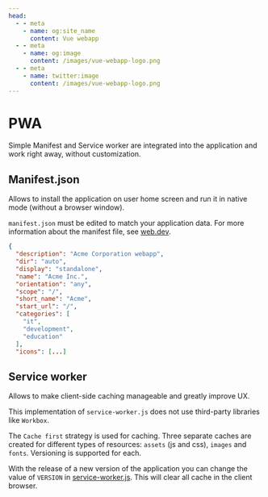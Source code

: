 ```yaml
---
head:
  - - meta
    - name: og:site_name
      content: Vue webapp
  - - meta
    - name: og:image
      content: /images/vue-webapp-logo.png
  - - meta
    - name: twitter:image
      content: /images/vue-webapp-logo.png
---
```


# PWA

Simple Manifest and Service worker are integrated into the application and work right away, without customization.

## Manifest.json

Allows to install the application on user home screen and run it in native mode (without a browser window).

`manifest.json` must be edited to match your application data. For more information about the manifest file, see [web.dev](https://web.dev/learn/pwa/web-app-manifest).

```json
{
  "description": "Acme Corporation webapp",
  "dir": "auto",
  "display": "standalone",
  "name": "Acme Inc.",
  "orientation": "any",
  "scope": "/",
  "short_name": "Acme",
  "start_url": "/",
  "categories": [
    "it",
    "development",
    "education"
  ],
  "icons": [...]
```

## Service worker

Allows to make client-side caching manageable and greatly improve UX.

This implementation of `service-worker.js` does not use third-party libraries like `Workbox`.

The `Cache first` strategy is used for caching. Three separate caches are created for different types of resources: `assets` (js and css), `images` and `fonts`. Versioning is supported for each.

With the release of a new version of the application you can change the value of `VERSION` in [service-worker.js](https://github.com/vuesence/create-vue-webapp/blob/main/src/template/public/service-worker.js). This will clear all cache in the client browser.